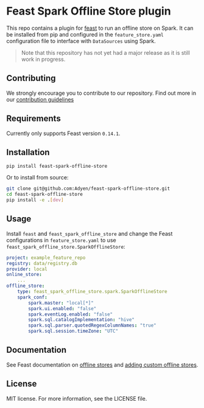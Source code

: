 # Feast Spark Offline Store plugin
This repo contains a plugin for [feast](https://github.com/feast-dev/feast) to run an offline store on Spark. 
It can be installed from pip and configured in the `feature_store.yaml` configuration file to interface with `DataSources` using Spark.

> Note that this repository has not yet had a major release as it is still work in progress.

## Contributing
We strongly encourage you to contribute to our repository. Find out more in our [contribution guidelines](https://github.com/Adyen/.github/blob/master/CONTRIBUTING.md)

## Requirements
Currently only supports Feast version `0.14.1`.

## Installation
`pip install feast-spark-offline-store` 

Or to install from source:
```bash
git clone git@github.com:Adyen/feast-spark-offline-store.git
cd feast-spark-offline-store
pip install -e .[dev]
```

## Usage
Install `feast` and `feast_spark_offline_store` and change the Feast configurations in `feature_store.yaml` to use `feast_spark_offline_store.SparkOfflineStore`:

```yaml
project: example_feature_repo
registry: data/registry.db
provider: local
online_store:
    ...
offline_store:
    type: feast_spark_offline_store.spark.SparkOfflineStore
    spark_conf:
        spark.master: "local[*]"
        spark.ui.enabled: "false"
        spark.eventLog.enabled: "false"
        spark.sql.catalogImplementation: "hive"
        spark.sql.parser.quotedRegexColumnNames: "true"
        spark.sql.session.timeZone: "UTC"
```

## Documentation
See Feast documentation on [offline stores](https://docs.feast.dev/getting-started/architecture-and-components/offline-store) and [adding custom offline stores](https://docs.feast.dev/how-to-guides/adding-a-new-offline-store). 

## License    
MIT license. For more information, see the LICENSE file.
